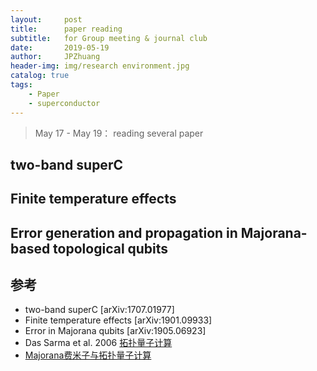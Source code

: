 ```yaml
---
layout:     post
title:      paper reading
subtitle:   for Group meeting & journal club
date:       2019-05-19
author:     JPZhuang
header-img: img/research environment.jpg
catalog: true
tags:
    - Paper
    - superconductor
---
```


<head>
    <script src="https://cdn.mathjax.org/mathjax/latest/MathJax.js?config=TeX-AMS-MML_HTMLorMML" type="text/javascript"></script>
    <script type="text/x-mathjax-config">
        MathJax.Hub.Config({
            tex2jax: {
            skipTags: ['script', 'noscript', 'style', 'textarea', 'pre'],
            inlineMath: [['$','$']]
            }
        });
    </script>
</head>



> May 17 - May 19： reading several paper

##  two-band superC

##  Finite temperature effects 

##  Error generation and propagation in Majorana-based topological qubits



## 参考

- two-band superC [arXiv:1707.01977]
- Finite temperature effects [arXiv:1901.09933]
- Error in Majorana qubits [arXiv:1905.06923]
- Das Sarma et al. 2006 [拓扑量子计算](http://fjdu.github.io/quantum/computation/2016/03/01/topological-quantum-computation.html)
- [Majorana费米子与拓扑量子计算](https://www.jianshu.com/p/9b6e37f28817)





